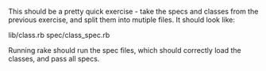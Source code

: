 This should be a pretty quick exercise - take the specs and classes from the previous exercise,
and split them into mutiple files. It should look like:

lib/class.rb
spec/class_spec.rb

Running rake should run the spec files, which should correctly load the classes, and pass all specs.
